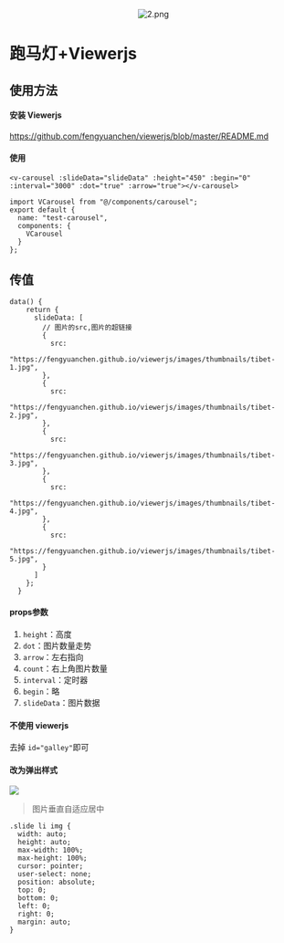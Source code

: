 <p align="center">
<img src="https://i.loli.net/2019/07/31/5d415c583cca181681.png" alt="2.png" title="2.png" />
</p>

# 跑马灯+Viewerjs

## 使用方法

#### 安装 Viewerjs

https://github.com/fengyuanchen/viewerjs/blob/master/README.md

#### 使用

```vue
<v-carousel :slideData="slideData" :height="450" :begin="0" :interval="3000" :dot="true" :arrow="true"></v-carousel>
```

```vue
import VCarousel from "@/components/carousel";
export default {
  name: "test-carousel",
  components: {
    VCarousel
  }
};
```

## 传值

```
data() {
    return {
      slideData: [
        // 图片的src,图片的超链接
        {
          src:
            "https://fengyuanchen.github.io/viewerjs/images/thumbnails/tibet-1.jpg",
        },
        {
          src:
            "https://fengyuanchen.github.io/viewerjs/images/thumbnails/tibet-2.jpg",
        },
        {
          src:
            "https://fengyuanchen.github.io/viewerjs/images/thumbnails/tibet-3.jpg",
        },
        {
          src:
            "https://fengyuanchen.github.io/viewerjs/images/thumbnails/tibet-4.jpg",
        },
        {
          src:
            "https://fengyuanchen.github.io/viewerjs/images/thumbnails/tibet-5.jpg",
        }
      ]
    };
  }
```

#### props参数

1. `height`：高度
1. `dot`：图片数量走势
1. `arrow`：左右指向
1. `count`：右上角图片数量
1. `interval`：定时器
1. `begin`：略
1. `slideData`：图片数据


#### 不使用 viewerjs

去掉 `id="galley"`即可

#### 改为弹出样式

![](https://i.loli.net/2019/08/07/wS5Jagtqdef1pyV.png)

> 图片垂直自适应居中 

```
.slide li img {
  width: auto;
  height: auto;
  max-width: 100%;
  max-height: 100%;
  cursor: pointer;
  user-select: none;
  position: absolute;
  top: 0;
  bottom: 0;
  left: 0;
  right: 0;
  margin: auto;
}
```

